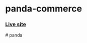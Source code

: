 # panda-commerce

### [Live site](https://programminghero1.github.io/panda-commerce/)
#   p a n d a  
 